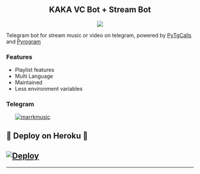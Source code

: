 <h2 align="center">KAKA VC Bot + Stream Bot</h2>
<p>

<p align="center">
  <img src="https://te.legra.ph/file/38ef7eea3b7cf4bc540e9.jpg">
</p>

Telegram bot for stream music or video on telegram, 
powered by <a href="https://github.com/pytgcalls/pytgcalls">PyTgCalls</a>
and <a href="https://github.com/pyrogram/pyrogram">Pyrogram</a>
</p>

<h3>Features</h3> 
<ul>
    <li>Playlist features</li>
    <li>Multi Language</li>
    <li>Maintained</li>
    <li>Less environment variables</li>
</ul>

<h3>Telegram</h3>
<ul>
    <a href="https://telegram.me/marrkmusic"><img alt="marrkmusic" src="https://img.shields.io/badge/marrkmusic-blue.svg?logo=telegram"></a> <br/>
</ul>

## 👻 Deploy on Heroku 👻
[![Deploy](https://www.herokucdn.com/deploy/button.svg)](https://heroku.com/deploy?template=https://github.com/malek045/KAKAVCPlayer)
------------------------------------------------
-------------------------------------------------
